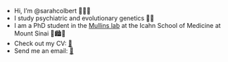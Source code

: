 - Hi, I’m @sarahcolbert 👩🏻‍💻
- I study psychiatric and evolutionary genetics 🧠🧬
- I am a PhD student in the [Mullins lab](https://github.com/Mullins-Lab) at the Icahn School of Medicine at Mount Sinai 🥼🏙️🗽
- Check out my CV: [📄](https://github.com/sarahcolbert/cv/blob/main/colbert_CV_20230606.pdf)
- Send me an email: [📧](mailto:sarah.colbert@icahn.mssm.edu)

<!---
sarahcolbert/sarahcolbert is a ✨ special ✨ repository because its `README.md` (this file) appears on your GitHub profile.
You can click the Preview link to take a look at your changes.
--->
